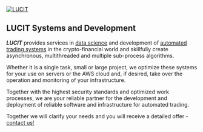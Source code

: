 [![LUCIT](https://www.lucit.tech/files/images/logos/LUCIT-LOGO.png)](https://www.lucit.tech)

## LUCIT Systems and Development


***LUCIT*** provides services in [data science](https://www.lucit.tech/data-science.html) and development of [automated trading systems](https://www.lucit.tech/crypto-trading-bot.html) in the crypto-financial world and skillfully create asynchronous, multithreaded and multiple sub-process algorithms.

Whether it is a single task, small or large project, we optimize these systems for your use on servers or the AWS cloud and, if desired, take over the operation and monitoring of your infrastructure.

Together with the highest security standards and optimized work processes, we are your reliable partner for the development and deployment of reliable software and infrastructure for automated trading.

Together we will clarify your needs and you will receive a detailed offer - [contact us!](https://www.lucit.tech/contact.html)

